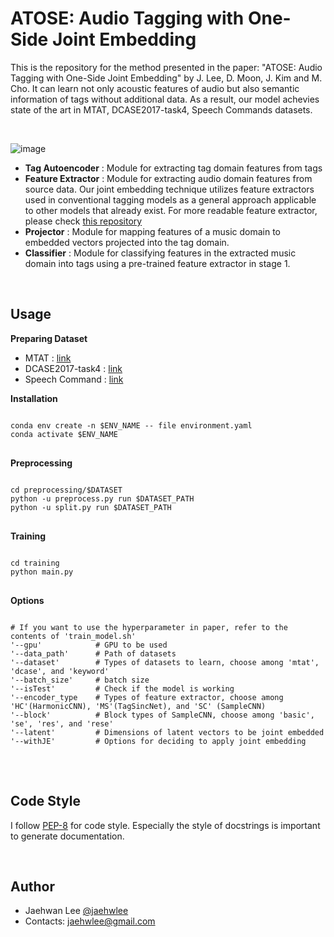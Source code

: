 # ATOSE: Audio Tagging with One-Side Joint Embedding

This is the repository for the method presented in the paper: "ATOSE: Audio Tagging with One-Side Joint Embedding" by J. Lee, D. Moon, J. Kim and M. Cho. It can learn not only acoustic features of audio but also semantic information of tags without additional data. As a result, our model achevies state of the art in MTAT, DCASE2017-task4, Speech Commands datasets.

</br>

![image](https://github.com/jaehwlee/jetatag/blob/main/assets/fig1-1.png)
* **Tag Autoencoder** : Module for extracting tag domain features from tags
* **Feature Extractor** : Module for extracting audio domain features from source data. Our joint embedding technique utilizes feature extractors used in conventional tagging models as a general approach applicable to other models that already exist. For more readable feature extractor, please check [this repository](https://github.com/jaehwlee/music-auto-tagging-models)
* **Projector** : Module for mapping features of a music domain to embedded vectors projected into the tag domain. 
* **Classifier** : Module for classifying features in the extracted music domain into tags using a pre-trained feature extractor in stage 1.

</br>

Usage
--

**Preparing Dataset**

* MTAT : [link](https://mirg.city.ac.uk/codeapps/the-magnatagatune-dataset)
* DCASE2017-task4 : [link](https://dcase.community/challenge2017/download)
* Speech Command : [link](https://www.tensorflow.org/datasets/catalog/speech_commands)


**Installation**

<pre>
<code>
conda env create -n $ENV_NAME -- file environment.yaml
conda activate $ENV_NAME
</code>
</pre>

**Preprocessing**

<pre>
<code>
cd preprocessing/$DATASET
python -u preprocess.py run $DATASET_PATH
python -u split.py run $DATASET_PATH
</code>
</pre>

**Training**

<pre>
<code>
cd training
python main.py
</code>
</pre>

**Options**
<pre>
<code>
# If you want to use the hyperparameter in paper, refer to the contents of 'train_model.sh'
'--gpu'            # GPU to be used
'--data_path'      # Path of datasets 
'--dataset'        # Types of datasets to learn, choose among 'mtat', 'dcase', and 'keyword'
'--batch_size'     # batch size
'--isTest'         # Check if the model is working
'--encoder_type    # Types of feature extractor, choose among 'HC'(HarmonicCNN), 'MS'(TagSincNet), and 'SC' (SampleCNN)
'--block'          # Block types of SampleCNN, choose among 'basic', 'se', 'res', and 'rese'
'--latent'         # Dimensions of latent vectors to be joint embedded
'--withJE'         # Options for deciding to apply joint embedding
</code>
</pre>

</br>



## Code Style
I follow [PEP-8](https://www.python.org/dev/peps/pep-0008/) for code style. Especially the style of docstrings is important to generate documentation. 

</br>
  
## Author
  
* Jaehwan Lee [@jaehwlee](https://github.com/jaehwlee)
* Contacts: jaehwlee@gmail.com
